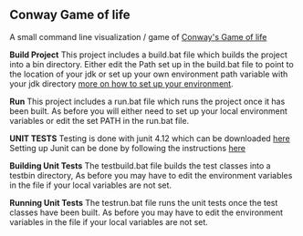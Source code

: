 ## **Conway Game of life**

A small command line visualization / game of [Conway's Game of life](https://en.wikipedia.org/wiki/Conway%27s_Game_of_Life)

**Build Project**
This project includes a build.bat file which builds the project into a bin directory. Either edit the Path set up in the build.bat file to point to the location of your jdk or set up your own environment path variable with your jdk directory [more on how to set up your environment](https://www.tutorialspoint.com/java/java_environment_setup.htm).

**Run**
This project includes a run.bat file which runs the project once it has been built. As before you will either need to set up your local environment variables or edit the set PATH in the run.bat file.

**UNIT TESTS**
Testing is done with junit 4.12 which can be downloaded [here](https://github.com/downloads/junit-team/junit/junit-4.12.jar) Setting up Junit can be done by following the instructions [here](https://www.tutorialspoint.com/junit/junit_environment_setup.htm)

**Building Unit Tests**
The testbuild.bat file builds the test classes into a testbin directory, As before you may have to edit the environment variables in the file if your local variables are not set.

**Running Unit Tests**
The testrun.bat file runs the unit tests once the test classes have been built. As before you may have to edit the environment variables in the file if your local variables are not set.